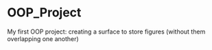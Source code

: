 # OOP_Project
My first OOP project: creating a surface to store figures (without them overlapping one another)
